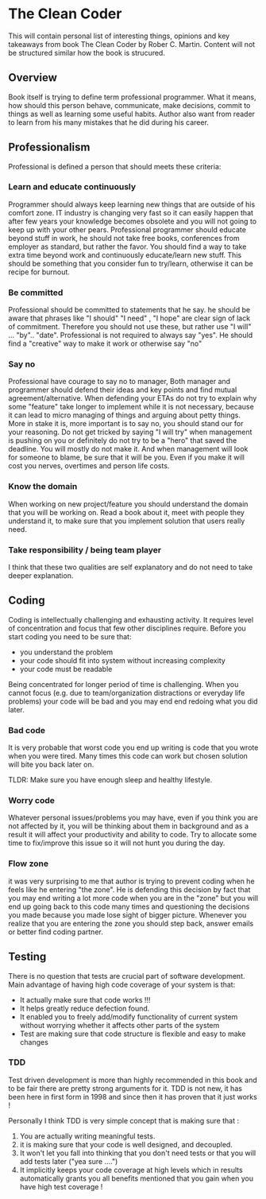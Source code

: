 
# The Clean Coder
This will contain personal list of interesting things, opinions and key takeaways from book The Clean Coder by Rober C. Martin.
Content will not be structured similar how the book is strucured.


## Overview
Book itself is trying to define term professional programmer. What it means, how should this person behave, communicate, make decisions, commit to things as well as learning some useful habits. Author also want from reader to learn from his many mistakes that he did during his career.

## Professionalism
Professional is defined a person that should meets these criteria:

### Learn and educate continuously
Programmer should always keep learning new things that are outside of his comfort zone. IT industry is changing very fast so it can easily happen that after few years your knowledge becomes obsolete and you will not going to keep up with your other pears. Professional programmer should educate beyond stuff in work, he should not take free books, conferences from employer as standard, but rather the favor. You should find a way to take extra time beyond work and continuously educate/learn new stuff. This should be something that you consider fun to try/learn, otherwise it can be  recipe for burnout.
### Be committed
Professional should be committed to statements that he say. he should be aware that phrases like "I should" "I need" , "I hope" are clear sign of lack of commitment. Therefore you should not use these, but rather use "I will" ... "by".. "date". Professional is not required to always say "yes". He should find a "creative" way to make it work or otherwise say "no"
### Say no
Professional have courage to say no to manager, Both manager and programmer should defend their ideas and key points and find mutual agreement/alternative. When defending your ETAs do not try to explain why some "feature" take longer to implement while it is not necessary, because it can lead to micro managing of things and arguing about petty things.
More in stake it is, more important is to say no, you should stand our for your reasoning. Do not get tricked by saying "I will try" when management is pushing on you or definitely do not try to be a "hero" that saved the deadline. You will mostly do not make it. And when management will look for someone to blame, be sure that it will be you. Even if you make it will cost you nerves, overtimes and person life costs.
### Know the domain
When working on new project/feature you should understand the domain that you will be working on. Read a book about it, meet with people they understand it, to make sure that you implement solution that users really need.

### Take responsibility /  being team player
I think that these two qualities are self explanatory and do not need to take deeper explanation.
 
 ## Coding
 Coding is intellectually challenging and exhausting activity. It requires level of concentration and focus that few other disciplines require.  Before you start coding you need to be sure that:
 - you understand the problem
 - your code should fit into system without increasing complexity
 - your code must be readable

Being concentrated  for longer period of time is challenging.  When you cannot focus (e.g. due to team/organization distractions or everyday life problems)  your code will be bad and you may end end redoing what you did later. 

### Bad code
It is very probable that worst code you end up writing is code that you wrote when you were tired. Many times this code can work but chosen solution will bite you back later on.

TLDR: Make sure you have enough sleep and healthy lifestyle.

### Worry code
Whatever personal issues/problems you may have, even if you think you are not affected by it, you will be thinking about them in background and as a result it will affect your productivity and ability to code. Try to allocate some time to fix/improve this issue so it will not hunt you during the day.

### Flow zone
it was very surprising to me that author is trying to prevent coding when he feels like he entering "the zone". He is defending this decision by fact that you may end writing a lot more code when you are in the "zone" but you will end up going back to this code many times and questioning the decisions you made because you made lose sight of bigger picture.
Whenever you realize that you are entering the zone you should step back, answer emails or better find coding partner.

 ## Testing
There is no question that tests are crucial part of software development. Main advantage of having high code coverage of your system is that:

 - It actually make sure that code works !!!
 - It helps greatly reduce defection found.
 - It enabled you to freely add/modify functionality of current system without worrying whether it affects other parts of the system
 - Test are making sure that code structure is flexible and easy to make changes

### TDD
 Test driven development is more than highly recommended in this book and to be fair there are pretty strong arguments for it. TDD is not new, it has been here in first form in 1998 and since then it has proven that it just works !
 
Personally I think TDD is very simple concept that is making sure that :

 1. You are actually writing meaningful tests.
 2. it is making sure that your code is well designed, and decoupled.
 3. It won't let you fall into thinking that you don't need tests or that you will add tests later ("yea sure ....")
 4. It implicitly keeps your code coverage at high levels which in results automatically grants you all benefits mentioned that you gain when you have high test coverage !
 
